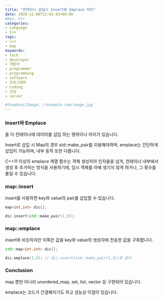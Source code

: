 ```yaml
---
title: "컨테이너 삽입시 Insert와 Emplace 차이"
date: 2020-11-08T22:01:43+09:00
#Dev, C++
categories:
- Language
- C++
tags:
- c++
- map
keywords:
- tech
- developer
- 개발자
- programmer
- programming
- software
- 프로그래머
- coding
- 코딩
- server

#thumbnailImage: //example.com/image.jpg
---
```


### Insert와 Emplace

둘 다 컨테이너에 데이터를 삽입 하는 행위이나 차이가 있습니다.

Insert로 삽입 시 Map의 경우 std::make_pair를 이용해야하며, emplace는 간단하게 삽입이 가능하며, 내부 동작 또한 다릅니다.
<!--more-->
C++11 이상의 emplace 계열 함수는 객체 생성자의 인자들을 넘겨,
컨테이너 내부에서 생성 후 추가하는 방식을 사용하기에, 임시 객체를 아예 생기지 않게 하거나, 그 횟수를 줄일 수 있습니다.





### map::insert

insert를 사용하면 key와 value의 pair를 삽입할 수 있습니다.
```cpp
map<int,int> dic{};

dic.insert(std::make_pair(1,3));
```





### map::emplace

insert와 비슷하지만 이쪽은 값을 key와 value의 생성자에 전송한 값을 구축합니다.
```cpp
std::map<int,int> dic{};

dic.emplace(1,3); // dic.insert(std::make_pair(1,3))와 같다
```





### Conclusion

map 뿐만 아니라 unordered_map, set, list, vector 등 구현되어 있습니다.

emplace는 코드가 간결해지기도 하고 성능상 이점이 있습니다.